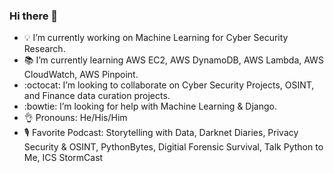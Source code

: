 ### Hi there 👋

- 💡 I’m currently working on Machine Learning for Cyber Security Research. 
- 📚 I’m currently learning AWS EC2, AWS DynamoDB, AWS Lambda, AWS CloudWatch, AWS Pinpoint.
- :octocat: I’m looking to collaborate on Cyber Security Projects, OSINT, and Finance data curation projects.
- :bowtie: I’m looking for help with Machine Learning & Django.
- 👌  Pronouns: He/His/Him
- 🎙️ Favorite Podcast: Storytelling with Data, Darknet Diaries, Privacy Security & OSINT, PythonBytes, Digitial Forensic Survival, Talk Python to Me, ICS StormCast
